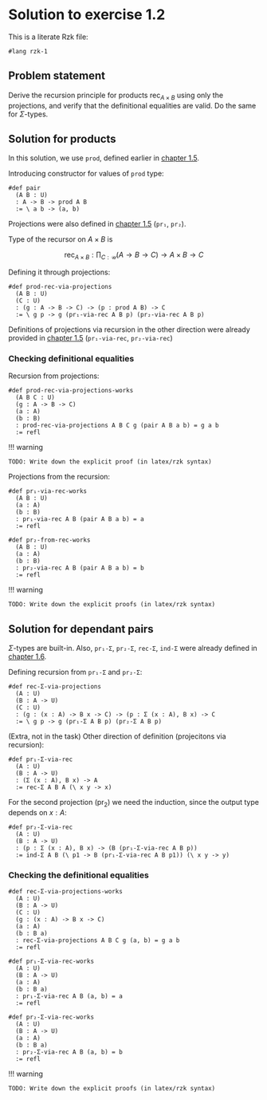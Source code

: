 # Solution to exercise 1.2

This is a literate Rzk file:

```rzk
#lang rzk-1
```

## Problem statement

Derive the recursion principle for products
$\mathsf{rec}_{A \times B}$ using only the projections,
and verify that the definitional equalities are valid.
Do the same for $\Sigma$-types.

## Solution for products

In this solution, we use `prod`, defined earlier in [chapter 1.5](../05-product-types.rzk.md).

Introducing constructor for values of `prod` type:
```rzk
#def pair
  (A B : U)
  : A -> B -> prod A B
  := \ a b -> (a, b)
```

Projections were also defined in [chapter 1.5](../05-product-types.rzk.md) (`pr₁`, `pr₂`).

Type of the recursor on $A \times B$ is 

$$
\mathsf{rec}_{A \times B}: \prod_{C:\mathcal{U}} (A \rightarrow B \rightarrow C) \rightarrow A \times B \rightarrow C
$$

Defining it through projections:
```rzk
#def prod-rec-via-projections
  (A B : U)
  (C : U)
  : (g : A -> B -> C) -> (p : prod A B) -> C
  := \ g p -> g (pr₁-via-rec A B p) (pr₂-via-rec A B p)
```

Definitions of projections via recursion in the other direction were already provided in [chapter 1.5](../05-product-types.rzk.md) (`pr₁-via-rec`, `pr₂-via-rec`)

### Checking definitional equalities

Recursion from projections:
```rzk
#def prod-rec-via-projections-works
  (A B C : U)
  (g : A -> B -> C)
  (a : A)
  (b : B)
  : prod-rec-via-projections A B C g (pair A B a b) = g a b
  := refl
```

!!! warning

    TODO: Write down the explicit proof (in latex/rzk syntax)


Projections from the recursion:
```rzk
#def pr₁-via-rec-works
  (A B : U)
  (a : A)
  (b : B)
  : pr₁-via-rec A B (pair A B a b) = a
  := refl

#def pr₂-from-rec-works
  (A B : U)
  (a : A)
  (b : B)
  : pr₂-via-rec A B (pair A B a b) = b
  := refl
```

!!! warning

    TODO: Write down the explicit proofs (in latex/rzk syntax)

## Solution for dependant pairs

$\Sigma$-types are built-in. Also, `pr₁-Σ`, `pr₂-Σ`, `rec-Σ`, `ind-Σ` were already defined in [chapter 1.6](../06-dependent-pair-types.rzk.md).

Defining recursion from `pr₁-Σ` and `pr₂-Σ`:
```rzk
#def rec-Σ-via-projections
  (A : U)
  (B : A -> U)
  (C : U)
  : (g : (x : A) -> B x -> C) -> (p : Σ (x : A), B x) -> C
  := \ g p -> g (pr₁-Σ A B p) (pr₂-Σ A B p)
```

(Extra, not in the task) Other direction of definition (projecitons via recursion):

```rzk
#def pr₁-Σ-via-rec
  (A : U)
  (B : A -> U)
  : (Σ (x : A), B x) -> A
  := rec-Σ A B A (\ x y -> x)
```

For the second projection ($\mathsf{pr}_2$) we need the induction, since the output type depends on $x : A$:
```rzk
#def pr₂-Σ-via-rec
  (A : U)
  (B : A -> U)
  : (p : Σ (x : A), B x) -> (B (pr₁-Σ-via-rec A B p))
  := ind-Σ A B (\ p1 -> B (pr₁-Σ-via-rec A B p1)) (\ x y -> y)
```

### Checking the definitional equalities

```rzk
#def rec-Σ-via-projections-works
  (A : U)
  (B : A -> U)
  (C : U)
  (g : (x : A) -> B x -> C)
  (a : A)
  (b : B a)
  : rec-Σ-via-projections A B C g (a, b) = g a b
  := refl

#def pr₁-Σ-via-rec-works
  (A : U)
  (B : A -> U)
  (a : A)
  (b : B a)
  : pr₁-Σ-via-rec A B (a, b) = a
  := refl

#def pr₂-Σ-via-rec-works
  (A : U)
  (B : A -> U)
  (a : A)
  (b : B a)
  : pr₂-Σ-via-rec A B (a, b) = b
  := refl
```

!!! warning

    TODO: Write down the explicit proofs (in latex/rzk syntax)
